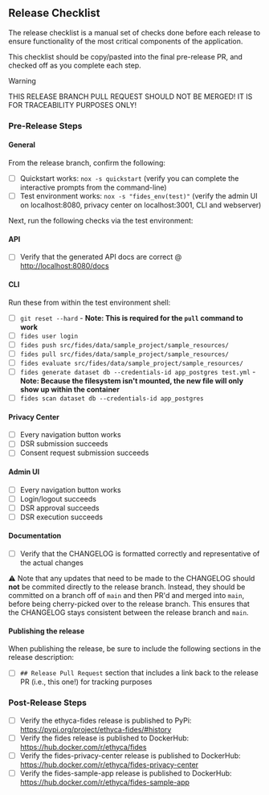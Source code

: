 ## Release Checklist

The release checklist is a manual set of checks done before each release to ensure functionality of the most critical components of the application.

This checklist should be copy/pasted into the final pre-release PR, and checked off as you complete each step.

> [!WARNING]
> THIS RELEASE BRANCH PULL REQUEST SHOULD NOT BE MERGED! IT IS FOR TRACEABILITY PURPOSES ONLY!

### Pre-Release Steps

#### General

From the release branch, confirm the following:

* [ ] Quickstart works: `nox -s quickstart` (verify you can complete the interactive prompts from the command-line)
* [ ] Test environment works: `nox -s "fides_env(test)"` (verify the admin UI on localhost:8080, privacy center on localhost:3001, CLI and webserver)

Next, run the following checks via the test environment:

#### API

* [ ] Verify that the generated API docs are correct @ <http://localhost:8080/docs>

#### CLI

Run these from within the test environment shell:

* [ ] `git reset --hard` - **Note: This is required for the `pull` command to work**
* [ ] `fides user login`
* [ ] `fides push src/fides/data/sample_project/sample_resources/`
* [ ] `fides pull src/fides/data/sample_project/sample_resources/`
* [ ] `fides evaluate src/fides/data/sample_project/sample_resources/`
* [ ] `fides generate dataset db --credentials-id app_postgres test.yml` - **Note: Because the filesystem isn't mounted, the new file will only show up within the container**
* [ ] `fides scan dataset db --credentials-id app_postgres`

#### Privacy Center

* [ ] Every navigation button works
* [ ] DSR submission succeeds
* [ ] Consent request submission succeeds

#### Admin UI

* [ ] Every navigation button works
* [ ] Login/logout succeeds
* [ ] DSR approval succeeds
* [ ] DSR execution succeeds

#### Documentation

* [ ] Verify that the CHANGELOG is formatted correctly and representative of the actual changes

:warning: Note that any updates that need to be made to the CHANGELOG should **not** be commited directly to the release branch.
Instead, they should be committed on a branch off of `main` and then PR'd and merged into `main`, before being cherry-picked over to the release branch. This ensures that the CHANGELOG stays consistent between the release branch and `main`.

#### Publishing the release

When publishing the release, be sure to include the following sections in the release description:

* [ ] `## Release Pull Request` section that includes a link back to the release PR (i.e., this one!) for tracking purposes

### Post-Release Steps

* [ ] Verify the ethyca-fides release is published to PyPi: <https://pypi.org/project/ethyca-fides/#history>
* [ ] Verify the fides release is published to DockerHub: <https://hub.docker.com/r/ethyca/fides>
* [ ] Verify the fides-privacy-center release is published to DockerHub: <https://hub.docker.com/r/ethyca/fides-privacy-center>
* [ ] Verify the fides-sample-app release is published to DockerHub: <https://hub.docker.com/r/ethyca/fides-sample-app>
